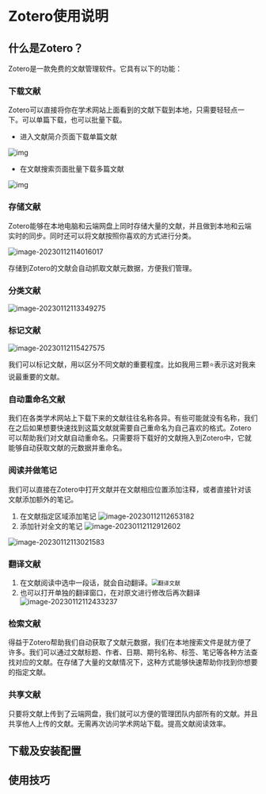 # Zotero使用说明

## 什么是Zotero？

Zotero是一款免费的文献管理软件。它具有以下的功能：

### 下载文献

Zotero可以直接将你在学术网站上面看到的文献下载到本地，只需要轻轻点一下。可以单篇下载，也可以批量下载。

* 进入文献简介页面下载单篇文献

![img](../.vuepress/public/v2-ffb53b1ba5b27fff8e5dd3993bd92460_b.jpg)

* 在文献搜索页面批量下载多篇文献

![img](../.vuepress/public/v2-68f4036b18315d0080c6df89bc3e38d7_b.jpg)

### 存储文献

Zotero能够在本地电脑和云端网盘上同时存储大量的文献，并且做到本地和云端实时的同步。同时还可以将文献按照你喜欢的方式进行分类。

![image-20230112114016017](../.vuepress/public/image-20230112114016017.png)

存储到Zotero的文献会自动抓取文献元数据，方便我们管理。

### 分类文献

![image-20230112113349275](../.vuepress/public/image-20230112113349275.png)

### 标记文献

![image-20230112115427575](../.vuepress/public/image-20230112115427575.png)

我们可以标记文献，用以区分不同文献的重要程度。比如我用三颗⭐表示这对我来说最重要的文献。

### 自动重命名文献

我们在各类学术网站上下载下来的文献往往名称各异。有些可能就没有名称，我们在之后如果想要快速找到这篇文献就需要自己重命名为自己喜欢的格式。Zotero可以帮助我们对文献自动重命名。只需要将下载好的文献拖入到Zotero中，它就能够自动获取文献的元数据并重命名。

### 阅读并做笔记

我们可以直接在Zotero中打开文献并在文献相应位置添加注释，或者直接针对该文献添加额外的笔记。

1. 在文献指定区域添加笔记
![image-20230112112653182](../.vuepress/public/image-20230112112653182.png)
2. 添加针对全文的笔记
![image-20230112112912602](../.vuepress/public/image-20230112112912602.png)

![image-20230112113021583](../.vuepress/public/image-20230112113021583.png)

### 翻译文献

1. 在文献阅读中选中一段话，就会自动翻译。<img src="../.vuepress/public/image-20230112112126340.png" alt="翻译文献" style="zoom:80%;" />
2. 也可以打开单独的翻译窗口，在对原文进行修改后再次翻译![image-20230112112433237](../.vuepress/public/image-20230112112433237.png)

### 检索文献

得益于Zotero帮助我们自动获取了文献元数据，我们在本地搜索文件是就方便了许多。我们可以通过文献标题、作者、日期、期刊名称、标签、笔记等各种方法查找对应的文献。在存储了大量的文献情况下，这种方式能够快速帮助你找到你想要的指定文献。

### 共享文献

只要将文献上传到了云端网盘，我们就可以方便的管理团队内部所有的文献。并且共享他人上传的文献。无需再次访问学术网站下载。提高文献阅读效率。

## 下载及安装配置



## 使用技巧

